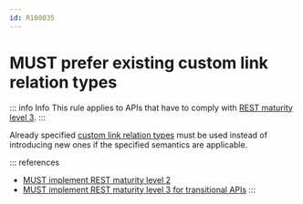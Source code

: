 ```yaml
---
id: R100035
---
```


# MUST prefer existing custom link relation types

::: info Info
This rule applies to APIs that have to comply with [REST maturity level 3](@guidelines/R000033).
:::

Already specified [custom link relation types](@guidelines/R100037) must be used instead of introducing new ones if the specified semantics are applicable.

::: references

- [MUST implement REST maturity level 2](@guidelines/R000032)
- [MUST implement REST maturity level 3 for transitional APIs](@guidelines/R000033)
  :::
